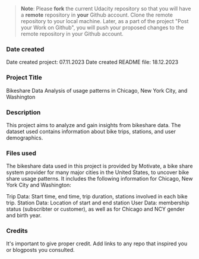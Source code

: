 >**Note**: Please **fork** the current Udacity repository so that you will have a **remote** repository in **your** Github account. Clone the remote repository to your local machine. Later, as a part of the project "Post your Work on Github", you will push your proposed changes to the remote repository in your Github account.

### Date created
Date created project: 07.11.2023
Date created README file: 18.12.2023

### Project Title
Bikeshare Data Analysis of usage patterns in Chicago, New York City, and Washington

### Description
This project aims to analyze and gain insights from bikeshare data. The dataset used contains information about bike trips, stations, and user demographics.

### Files used

The bikeshare data used in this project is provided by Motivate, a bike share system provider for many major cities in the United States, to uncover bike share usage patterns. It includes the following information for Chicago, New York City and Washington:

Trip Data: Start time, end time, trip duration, stations involved in each bike trip.
Station Data: Location of start and end station
User Data: membership status (subscribter or customer), as well as for Chicago and NCY gender and birth year.

### Credits
It's important to give proper credit. Add links to any repo that inspired you or blogposts you consulted.

